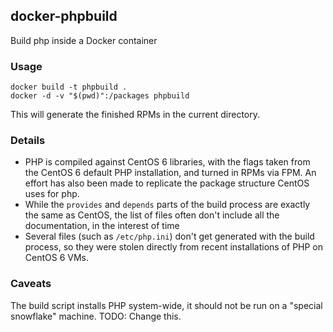 ## docker-phpbuild
Build php inside a Docker container

### Usage

```
docker build -t phpbuild .
docker -d -v "$(pwd)":/packages phpbuild
```

This will generate the finished RPMs in the current directory.

### Details

* PHP is compiled against CentOS 6 libraries, with the flags taken from the CentOS 6 default PHP installation, and turned in RPMs via FPM. An effort has also been made to replicate the package structure CentOS uses for php.
* While the `provides` and `depends` parts of the build process are exactly the same as CentOS, the list of files often don't include all the documentation, in the interest of time
* Several files (such as `/etc/php.ini`) don't get generated with the build process, so they were stolen directly from recent installations of PHP on CentOS 6 VMs.

### Caveats

The build script installs PHP system-wide, it should not be run on a "special snowflake" machine.
TODO: Change this.
